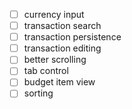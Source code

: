 - [ ] currency input
- [ ] transaction search
- [ ] transaction persistence
- [ ] transaction editing
- [ ] better scrolling
- [ ] tab control
- [ ] budget item view
- [ ] sorting